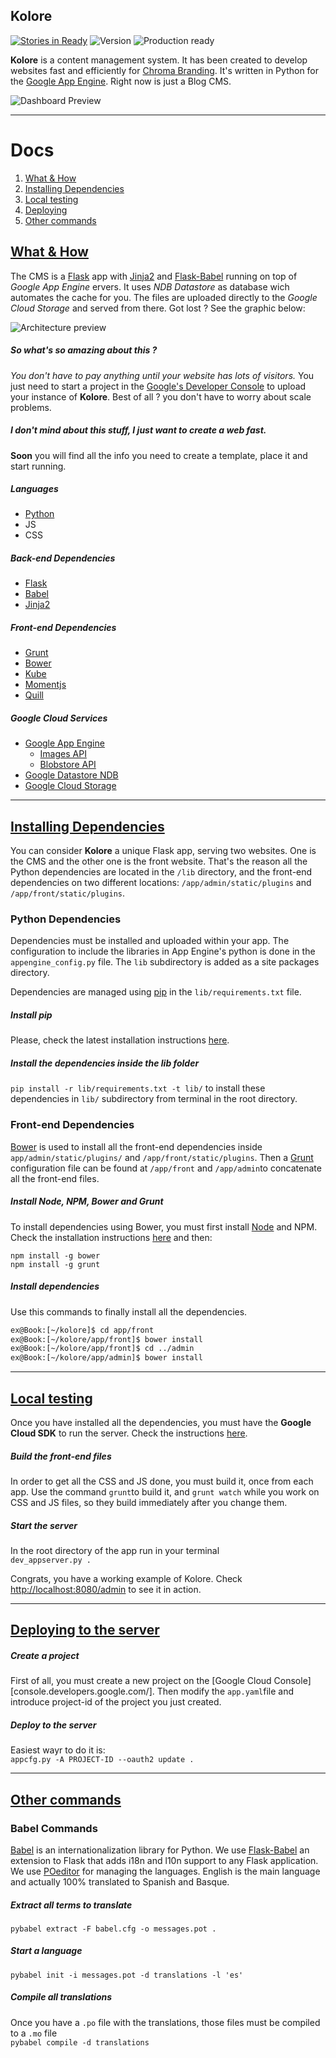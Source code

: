 ## Kolore
[![Stories in Ready](https://badge.waffle.io/chroma-branding/kolore.png?label=ready&title=Work%20in%20progress)](https://waffle.io/chroma-branding/kolore)
![ Version ](http://img.shields.io/badge/v-0.3-2af985.svg)
![ Production ready ](http://img.shields.io/badge/Ready%20for-Production-2af985.svg)

**Kolore** is a content management system. It has been created to develop websites fast and efficiently for [Chroma Branding][0]. It's written in Python for the [Google App Engine][1]. Right now is just a Blog CMS.

![ Dashboard Preview ](http://lh4.ggpht.com/IBl90oZNQwVfnd1jnWcZObnrC3w7h9E-tgq6WITqBoCBC76SFuQY_y0FQHciEXpMKPX6NqQQtfUC1HR7zZYBAB8=s1200)

---

# Docs

1. [What & How](#1)
2. [Installing Dependencies](#2)
3. [Local testing](#3)
4. [Deploying](#4)
5. [Other commands](#5)

<a name="1"></a>
## [What & How](#1)

The CMS is a [Flask][3] app with [Jinja2][5] and [Flask-Babel][4] running on top of *Google App Engine* <span></span>ervers. It uses *NDB Datastore* as database wich automates the cache for you. The files are uploaded directly to the *Google Cloud Storage* and served from there. Got lost ? See the graphic below:

![ Architecture preview ](http://lh6.ggpht.com/iHK8rVXY-GWuef-V8kFWjhUtgKfT_dhxWykUnbXO2i4a2bkcy_Izy-ts0g9DSEvtP5TihJ3iY4aJD72AIMkni9ljcYk=s1200)

##### So what's so amazing about this ?
*You don't have to pay anything until your website has lots of visitors.* You just need to start a project in the [Google's Developer Console][13] to upload your instance of **Kolore**. Best of all ? you don't have to worry about scale problems.


##### I don't mind about this stuff, I just want to create a web fast. 
**Soon** you will find all the info you need to create a template, place it and start running.


##### Languages
- [Python][2]
- JS
- CSS

##### Back-end Dependencies
- [Flask][3]
- [Babel][12]
- [Jinja2][5]

##### Front-end Dependencies
- [Grunt][14]
- [Bower][6]
- [Kube][15]
- [Momentjs][16]
- [Quill][17]

##### Google Cloud Services
- [Google App Engine][1]
    - [Images API][8]
    - [Blobstore API][9]
- [Google Datastore NDB][10]
- [Google Cloud Storage][11]

---

<a name="2"></a>
## [Installing Dependencies](#2)

You can consider **Kolore** a unique Flask app, serving two websites. One is the CMS and the other one is the front website. That's the reason all the Python dependencies are located in the `/lib` directory, and the front-end dependencies on two different locations: `/app/admin/static/plugins` and `/app/front/static/plugins`.

### Python Dependencies
Dependencies must be installed and uploaded within your app. The configuration to include the libraries in App Engine's python is done in the `appengine_config.py` file. The `lib` subdirectory is added as a site packages directory.

Dependencies are managed using [pip][18] in the `lib/requirements.txt` file.

##### Install pip
Please, check the latest installation instructions [here][18].

##### Install the dependencies inside the lib folder
`pip install -r lib/requirements.txt -t lib/` to install these dependencies in `lib/` subdirectory from terminal in the root directory.

### Front-end Dependencies
[Bower][6] is used to install all the front-end dependencies inside `app/admin/static/plugins/` and `/app/front/static/plugins`. Then a [Grunt][14] configuration file can be found at `/app/front` and `/app/admin`to concatenate all the front-end files.

##### Install Node, NPM, Bower and Grunt
To install dependencies using Bower, you must first install [Node][19] and NPM. Check the installation instructions [here][19] and then:
```
npm install -g bower
npm install -g grunt
```

##### Install dependencies
Use this commands to finally install all the dependencies.
```bash
ex@Book:[~/kolore]$ cd app/front
ex@Book:[~/kolore/app/front]$ bower install
ex@Book:[~/kolore/app/front]$ cd ../admin
ex@Book:[~/kolore/app/admin]$ bower install
```

---

<a name="3"></a>
## [Local testing](#3)
Once you have installed all the dependencies, you must have the **Google Cloud SDK** to run the server. Check the instructions [here][20].

##### Build the front-end files
In order to get all the CSS and JS done, you must build it, once from each app. Use the command `grunt`to build it, and `grunt watch` while you work on CSS and JS files, so they build immediately after you change them.

##### Start the server
In the root directory of the app run in your terminal<br>
`dev_appserver.py .`

Congrats, you have a working example of Kolore. Check [http://localhost:8080/admin](http://localhost:8080/admin) to see it in action.

---

<a name="4"></a>
## [Deploying to the server](#4)

##### Create a project
First of all, you must create a new project on the [Google Cloud Console][console.developers.google.com/]. Then modify the `app.yaml`file and introduce project-id of the project you just created.

##### Deploy to the server
Easiest wayr to do it is:<br>
`appcfg.py -A PROJECT-ID --oauth2 update .`


---
## [Other commands](#5)
### Babel Commands
[Babel][12] is an internationalization library for Python. We use [Flask-Babel][4] an extension to Flask that adds i18n and l10n support to any Flask application. We use [POeditor][7] for managing the languages. English is the main language and actually 100% translated to Spanish and Basque.

##### Extract all terms to translate
`pybabel extract -F babel.cfg -o messages.pot .`

##### Start a language
`pybabel init -i messages.pot -d translations -l 'es'`

##### Compile all translations
Once you have a `.po` file with the translations, those files must be compiled to a `.mo` file<br>
`pybabel compile -d translations`








[0]: http://www.chromabranding.com
[1]: https://cloud.google.com
[2]: https://www.python.org/
[3]: https://flask.pocoo.org
[4]: https://pythonhosted.org/Flask-Babel/
[5]: http://jinja.pocoo.org/
[6]: http://bower.io
[7]: https://poeditor.com
[8]: https://cloud.google.com/appengine/docs/python/images/
[9]: https://cloud.google.com/appengine/docs/python/blobstore/
[10]: https://cloud.google.com/appengine/docs/python/ndb/
[11]: https://cloud.google.com/storage/
[12]: babel.pocoo.org
[13]: https://console.developers.google.com/project
[14]: http://gruntjs.com/
[15]: http://imperavi.com/kube/
[16]: http://momentjs.com/
[17]: http://quilljs.com/
[18]: https://pip.pypa.io/en/latest/installing.html
[19]: https://nodejs.org/
[20]: https://cloud.google.com/sdk/